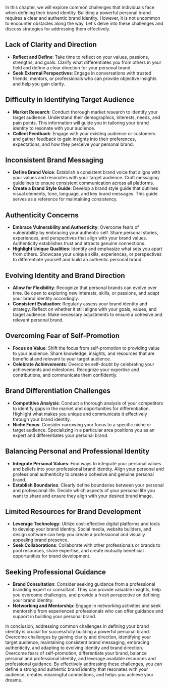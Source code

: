 
In this chapter, we will explore common challenges that individuals face when defining their brand identity. Building a powerful personal brand requires a clear and authentic brand identity. However, it is not uncommon to encounter obstacles along the way. Let's delve into these challenges and discuss strategies for addressing them effectively.

Lack of Clarity and Direction
-----------------------------

* **Reflect and Define**: Take time to reflect on your values, passions, strengths, and goals. Clarify what differentiates you from others in your field and define a clear direction for your personal brand.
* **Seek External Perspectives**: Engage in conversations with trusted friends, mentors, or professionals who can provide objective insights and help you gain clarity.

Difficulty in Identifying Target Audience
-----------------------------------------

* **Market Research**: Conduct thorough market research to identify your target audience. Understand their demographics, interests, needs, and pain points. This information will guide you in tailoring your brand identity to resonate with your audience.
* **Collect Feedback**: Engage with your existing audience or customers and gather feedback to gain insights into their preferences, expectations, and how they perceive your personal brand.

Inconsistent Brand Messaging
----------------------------

* **Define Brand Voice**: Establish a consistent brand voice that aligns with your values and resonates with your target audience. Craft messaging guidelines to ensure consistent communication across all platforms.
* **Create a Brand Style Guide**: Develop a brand style guide that outlines visual elements, tone, language, and key brand messages. This guide serves as a reference for maintaining consistency.

Authenticity Concerns
---------------------

* **Embrace Vulnerability and Authenticity**: Overcome fears of vulnerability by embracing your authentic self. Share personal stories, experiences, and perspectives that align with your brand values. Authenticity establishes trust and attracts genuine connections.
* **Highlight Unique Qualities**: Identify and emphasize what sets you apart from others. Showcase your unique skills, experiences, or perspectives to differentiate yourself and build an authentic personal brand.

Evolving Identity and Brand Direction
-------------------------------------

* **Allow for Flexibility**: Recognize that personal brands can evolve over time. Be open to exploring new interests, skills, or passions, and adapt your brand identity accordingly.
* **Consistent Evaluation**: Regularly assess your brand identity and strategy. Reflect on whether it still aligns with your goals, values, and target audience. Make necessary adjustments to ensure a cohesive and relevant personal brand.

Overcoming Fear of Self-Promotion
---------------------------------

* **Focus on Value**: Shift the focus from self-promotion to providing value to your audience. Share knowledge, insights, and resources that are beneficial and relevant to your target audience.
* **Celebrate Achievements**: Overcome self-doubt by celebrating your achievements and milestones. Recognize your expertise and contributions, and communicate them confidently.

Brand Differentiation Challenges
--------------------------------

* **Competitive Analysis**: Conduct a thorough analysis of your competitors to identify gaps in the market and opportunities for differentiation. Highlight what makes you unique and communicate it effectively through your brand identity.
* **Niche Focus**: Consider narrowing your focus to a specific niche or target audience. Specializing in a particular area positions you as an expert and differentiates your personal brand.

Balancing Personal and Professional Identity
--------------------------------------------

* **Integrate Personal Values**: Find ways to integrate your personal values and beliefs into your professional brand identity. Align your personal and professional authenticity to create a cohesive and genuine personal brand.
* **Establish Boundaries**: Clearly define boundaries between your personal and professional life. Decide which aspects of your personal life you want to share and ensure they align with your desired brand image.

Limited Resources for Brand Development
---------------------------------------

* **Leverage Technology**: Utilize cost-effective digital platforms and tools to develop your brand identity. Social media, website builders, and design software can help you create a professional and visually appealing brand presence.
* **Seek Collaborations**: Collaborate with other professionals or brands to pool resources, share expertise, and create mutually beneficial opportunities for brand development.

Seeking Professional Guidance
-----------------------------

* **Brand Consultation**: Consider seeking guidance from a professional branding expert or consultant. They can provide valuable insights, help you overcome challenges, and provide a fresh perspective on defining your brand identity.
* **Networking and Mentorship**: Engage in networking activities and seek mentorship from experienced professionals who can offer guidance and support in building your personal brand.

In conclusion, addressing common challenges in defining your brand identity is crucial for successfully building a powerful personal brand. Overcome challenges by gaining clarity and direction, identifying your target audience, maintaining consistent brand messaging, embracing authenticity, and adapting to evolving identity and brand direction. Overcome fears of self-promotion, differentiate your brand, balance personal and professional identity, and leverage available resources and professional guidance. By effectively addressing these challenges, you can define a strong and authentic brand identity that resonates with your audience, creates meaningful connections, and helps you achieve your dreams.
